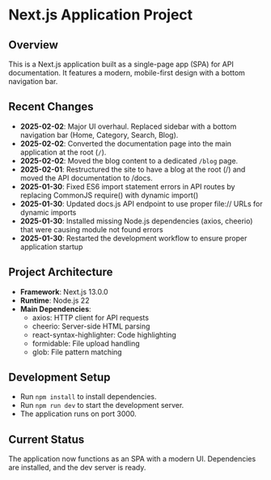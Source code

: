 
# Next.js Application Project

## Overview
This is a Next.js application built as a single-page app (SPA) for API documentation. It features a modern, mobile-first design with a bottom navigation bar.

## Recent Changes
- **2025-02-02**: Major UI overhaul. Replaced sidebar with a bottom navigation bar (Home, Category, Search, Blog).
- **2025-02-02**: Converted the documentation page into the main application at the root (`/`).
- **2025-02-02**: Moved the blog content to a dedicated `/blog` page.
- **2025-02-01**: Restructured the site to have a blog at the root (/) and moved the API documentation to /docs.
- **2025-01-30**: Fixed ES6 import statement errors in API routes by replacing CommonJS require() with dynamic import()
- **2025-01-30**: Updated docs.js API endpoint to use proper file:// URLs for dynamic imports
- **2025-01-30**: Installed missing Node.js dependencies (axios, cheerio) that were causing module not found errors
- **2025-01-30**: Restarted the development workflow to ensure proper application startup

## Project Architecture
- **Framework**: Next.js 13.0.0
- **Runtime**: Node.js 22
- **Main Dependencies**: 
  - axios: HTTP client for API requests
  - cheerio: Server-side HTML parsing
  - react-syntax-highlighter: Code highlighting
  - formidable: File upload handling
  - glob: File pattern matching

## Development Setup
- Run `npm install` to install dependencies.
- Run `npm run dev` to start the development server.
- The application runs on port 3000.

## Current Status
The application now functions as an SPA with a modern UI. Dependencies are installed, and the dev server is ready.